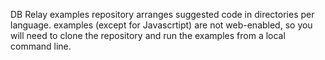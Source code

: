 DB Relay examples repository arranges suggested code in directories per language. examples (except for Javascrtipt) are not web-enabled, so you will need to clone the repository and run the examples from a local command line.